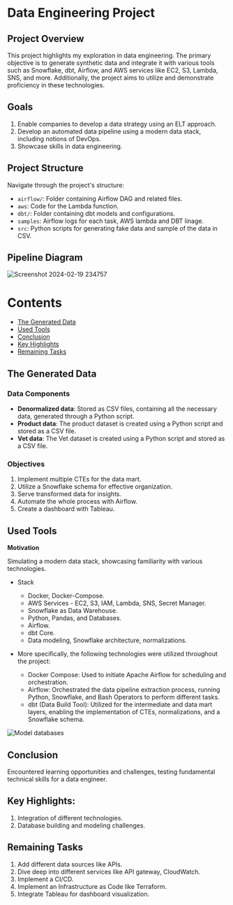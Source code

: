 # Data Engineering Project

## Project Overview

This project highlights my exploration in data engineering. The primary objective is to generate synthetic data and integrate it with various tools such as Snowflake, dbt, Airflow, and AWS services like EC2, S3, Lambda, SNS, and more. Additionally, the project aims to utilize and demonstrate proficiency in these technologies.

## Goals

1. Enable companies to develop a data strategy using an ELT approach.
2. Develop an automated data pipeline using a modern data stack, including notions of DevOps.
3. Showcase skills in data engineering.

## Project Structure

Navigate through the project's structure:

- `airflow/`: Folder containing Airflow DAG and related files.
- `aws`: Code for the Lambda function.
- `dbt/`: Folder containing dbt models and configurations.
- `samples`: Airflow logs for each task, AWS lambda and DBT linage.
- `src`: Python scripts for generating fake data and sample of the data in CSV.


## Pipeline Diagram
![Screenshot 2024-02-19 234757](https://github.com/MostafaNabilll/end2end_pipeline/assets/60539423/ba492583-74e3-4877-8437-d2c01494652e)

# Contents

- [The Generated Data](#the-generated-data)
- [Used Tools](#used-tools)
- [Conclusion](#conclusion)
- [Key Highlights](#key-highlights)
- [Remaining Tasks](#remaining-tasks)

## The Generated Data

### Data Components

- **Denormalized data**: Stored as CSV files, containing all the necessary data, generated through a Python script.
- **Product data**: The product dataset is created using a Python script and stored as a CSV file.
- **Vet data**: The Vet dataset is created using a Python script and stored as a CSV file.

### Objectives

1. Implement multiple CTEs for the data mart.
2. Utilize a Snowflake schema for effective organization.
3. Serve transformed data for insights.
4. Automate the whole process with Airflow.
5. Create a dashboard with Tableau.

## Used Tools

**Motivation**

Simulating a modern data stack, showcasing familiarity with various technologies.

- Stack
  - Docker, Docker-Compose.
  - AWS Services - EC2, S3, IAM, Lambda, SNS, Secret Manager.
  - Snowflake as Data Warehouse.
  - Python, Pandas, and Databases.
  - Airflow.
  - dbt Core.
  - Data modeling, Snowflake architecture, normalizations.

- More specifically, the following technologies were utilized throughout the project:
  - Docker Compose: Used to initiate Apache Airflow for scheduling and orchestration.
  - Airflow: Orchestrated the data pipeline extraction process, running Python, Snowflake, and Bash Operators to perform different tasks.
  - dbt (Data Build Tool): Utilized for the intermediate and data mart layers, enabling the implementation of CTEs, normalizations, and a Snowflake schema.

![Model databases](https://github.com/MostafaNabilll/end2end_pipeline/assets/60539423/1374714b-b70e-4a16-999c-d6641df87b78)

## Conclusion

Encountered learning opportunities and challenges, testing fundamental technical skills for a data engineer.

## Key Highlights:

1. Integration of different technologies.
2. Database building and modeling challenges.

## Remaining Tasks

1. Add different data sources like APIs.
2. Dive deep into different services like API gateway, CloudWatch.
3. Implement a CI/CD.
4. Implement an Infrastructure as Code like Terraform.
5. Integrate Tableau for dashboard visualization.
